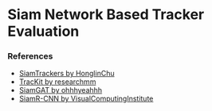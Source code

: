 # Siam Network Based Tracker Evaluation

### References
- [SiamTrackers by HonglinChu](https://github.com/HonglinChu/SiamTrackers/tree/master)
- [TracKit by researchmm](https://github.com/researchmm/TracKit/tree/master)
- [SiamGAT by ohhhyeahhh](https://github.com/ohhhyeahhh/SiamGAT/tree/main)
- [SiamR-CNN by VisualComputingInstitute](https://github.com/VisualComputingInstitute/SiamR-CNN/tree/master)